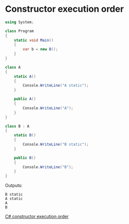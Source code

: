 # Constructor execution order

```csharp
using System;

class Program
{
    static void Main()
    {
        var b = new B();
    }
}

class A
{
    static A()
    {
        Console.WriteLine("A static");
    }

    public A()
    {
        Console.WriteLine("A");
    }
}

class B : A
{
    static B()
    {
        Console.WriteLine("B static");
    }

    public B()
    {
        Console.WriteLine("B");
    }
}
```

Outputs:

```output
B static
A static
A
B
```

[C# constructor execution order](https://stackoverflow.com/questions/1882692/c-sharp-constructor-execution-order)